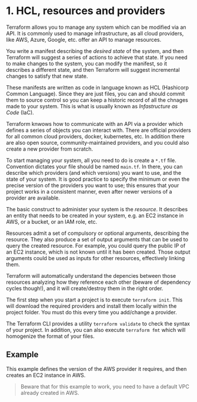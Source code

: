 # 1. HCL, resources and providers

Terraform allows you to manage any system which can be modified via an API. It is commonly used to manage infrastructure, as all cloud providers, like AWS, Azure, Google, etc. offer an API to manage resources.

You write a manifest describing the *desired state* of the system, and then Terraform will suggest a series of actions to achieve that state. If you need to make changes to the system, you can modify the manifest, so it describes a different state, and then Terraform will suggest incremental changes to satisfy that new state.

These manifests are written as code in language known as HCL (Hashicorp Common Language). Since they are just files, you can and should commit them to source control so you can keep a historic record of all the chnages made to your system. This is what is usually known as *Infastructure as Code* (IaC).

Terraform knwows how to communicate with an API via a provider which defines a series of objects you can interact with. There are official providers for all common cloud providers, docker, kubernetes, etc. In addition there are also open source, community-maintained providers, and you could also create a new provider from scratch.

To start managing your system, all you need to do is create a `*.tf` file. Convention dictates your file should be named `main.tf`. In there, you can describe which providers (and which versions) you want to use, and the state of your system.
It is good practice to specify the minimum or even the precise version of the providers you want to use; this ensures that your project works in a consistent manner, even after newer versions of a provider are available.

The basic construct to administer your system is the *resource*. It describes an entity that needs to be created in your system, e.g. an EC2 instance in AWS, or a bucket, or an IAM role, etc.

Resources admit a set of compulsory or optional arguments, describing the resource. They also produce a set of output arguments that can be used to query the created resource. For example, you could query the public IP of an EC2 instance, which is not known until it has been created. Those output arguments could be used as inputs for other resources, effectively linking them.

Terraform will automatically understand the depencies between those resources analyzing how they reference each other (beware of dependency cycles though!), and it will create/destroy them in the right order.

The first step when you start a project is to execute `terraform init`. This will download the required providers and install them locally within the project folder. You must do this every time you add/change a provider.

The Terraform CLI provides a utility `terraform validate` to check the syntax of your project. In addition, you can also execute `terraform fmt` which will homogenize the format of your files.

## Example

This example defines the version of the AWS provider it requires, and then creates an EC2 instance in AWS. 


> Beware that for this example to work, you need to have a default VPC already created in AWS. 